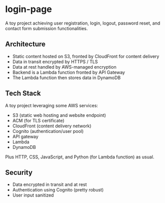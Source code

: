 # login-page

A toy project achieving user registration, login, logout, password reset, and contact form submission functionalities.

## Architecture

- Static content hosted on S3, fronted by CloudFront for content delivery
- Data in transit encrypted by HTTPS / TLS
- Data at rest handled by AWS-managed encryption
- Backend is a Lambda function fronted by API Gateway
- The Lambda function then stores data in DynamoDB

## Tech Stack

A toy project leveraging some AWS services:

- S3 (static web hosting and website endpoint)
- ACM (for TLS certificate)
- CloudFront (content delivery network)
- Cognito (authentication/user pool)
- API gateway
- Lambda
- DynamoDB

Plus HTTP, CSS, JavaScript, and Python (for Lambda function) as usual.

## Security

- Data encrypted in transit and at rest
- Authentication using Cognito (pretty robust)
- User input sanitized
